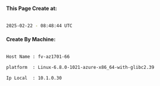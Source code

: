 
   
#### This Page Create at:

```bash

2025-02-22 - 08:48:44 UTC

```

#### Create By Machine:

```bash

Host Name : fv-az1701-66

platform  : Linux-6.8.0-1021-azure-x86_64-with-glibc2.39

Ip Local  : 10.1.0.30

```

